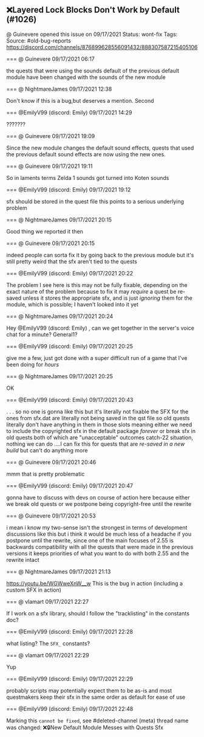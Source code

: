 ## ❌Layered Lock Blocks Don't Work by Default (#1026)
@ Guinevere opened this issue on 09/17/2021
Status: wont-fix
Tags: 
Source: #old-bug-reports https://discord.com/channels/876899628556091432/888307587215405106


=== @ Guinevere 09/17/2021 06:17

the quests that were using the sounds default of the previous default module have been changed with the sounds of the new module

=== @ NightmareJames 09/17/2021 12:38

Don't know if this is a bug,but deserves a mention.  Second

=== @EmilyV99 (discord: Emily) 09/17/2021 14:29

???????

=== @ Guinevere 09/17/2021 19:09

Since the new module changes the default sound effects, quests that used the previous default sound effects are now using the new ones.

=== @ Guinevere 09/17/2021 19:11

So in laments terms
Zelda 1 sounds got turned into Koten sounds

=== @EmilyV99 (discord: Emily) 09/17/2021 19:12

sfx should be stored in the quest file
this points to a serious underlying problem

=== @ NightmareJames 09/17/2021 20:15

Good thing we reported it then

=== @ Guinevere 09/17/2021 20:15

indeed
people can sorta fix it by going back to the previous module but it's still pretty weird that the sfx aren't tied to the quests

=== @EmilyV99 (discord: Emily) 09/17/2021 20:22

The problem I see here is this may not be fully fixable, depending on the exact nature of the problem
because to fix it may *require* a quest be re-saved
unless it stores the appropriate sfx, and is just *ignoring* them for the module, which is possible; I haven't looked into it yet

=== @ NightmareJames 09/17/2021 20:24

Hey @EmilyV99 (discord: Emily) , can we get together in the server's voice chat for a minute?  General1?

=== @EmilyV99 (discord: Emily) 09/17/2021 20:25

give me a few, just got done with a super difficult run of a game that I've been doing for *hours*

=== @ NightmareJames 09/17/2021 20:25

OK

=== @EmilyV99 (discord: Emily) 09/17/2021 20:43

. . .
so no one is gonna like this
but it's literally not fixable
the SFX for the ones from sfx.dat are literally not being saved in the qst file
so old quests literally don't have anything in them in those slots
meaning either we need to include the copyrighted sfx in the default package *forever*
or break sfx in old quests
both of which are "unacceptable" outcomes
catch-22 situation, nothing we can do
....I can fix this for quests that are *re-saved in a new build*
but can't do anything more

=== @ Guinevere 09/17/2021 20:46

mmm
that is pretty problematic

=== @EmilyV99 (discord: Emily) 09/17/2021 20:47

gonna have to discuss with devs on course of action here
because either we break old quests
or we postpone being copyright-free until the rewrite

=== @ Guinevere 09/17/2021 20:53

i mean
i know my two-sense isn't the strongest in terms of development discussions like this
but i think it would be much less of a headache if you postpone until the rewrite, since one of the main focuses of 2.55 is backwards compatibility with all the quests that were made in the previous versions
it keeps priorities of what you want to do with both 2.55 and the rewrite intact

=== @ NightmareJames 09/17/2021 21:13

https://youtu.be/WGWweXnW__w This is the bug in action (including a custom SFX in action)

=== @ vlamart 09/17/2021 22:27

If I work on a sfx library, should I follow the "tracklisting" in the constants doc?

=== @EmilyV99 (discord: Emily) 09/17/2021 22:28

what listing?
The `SFX_` constants?

=== @ vlamart 09/17/2021 22:29

Yup

=== @EmilyV99 (discord: Emily) 09/17/2021 22:29

probably
scripts may potentially expect them to be as-is
and most questmakers keep their sfx in the same order as default for ease of use

=== @EmilyV99 (discord: Emily) 09/17/2021 22:48

Marking this `cannot be fixed`, see #deleted-channel
(meta) thread name was changed: ❌🔒New Default Module Messes with Quests Sfx

